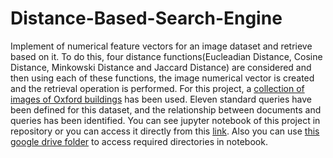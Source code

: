 # Distance-Based-Search-Engine
Implement of numerical feature vectors for an image dataset and retrieve based on it. To do this, four distance functions(Eucleadian Distance, Cosine Distance, Minkowski Distance and Jaccard Distance) are considered and then using each of these functions, the image numerical vector is created and the retrieval operation is performed. 
For this project, a [collection of images of Oxford buildings](https://drive.google.com/file/d/1-D1SUikMk0rcVKLP95dS-_E_O60N9O_B/view?usp=sharing) has been used. Eleven standard queries have been defined for this dataset, and the relationship between documents and queries has been identified. 
You can see jupyter notebook of this project in repository or you can access it directly from this [link](https://colab.research.google.com/drive/1b9IpT5Q416iNO6vXDW3E-dKEPMREq5OP?usp=sharing). Also you can use [this google drive folder](https://drive.google.com/drive/folders/1V6Oyj_YPFRBSejvOkjeqct447YT5Chc2?usp=sharing) to access required directories in notebook.


